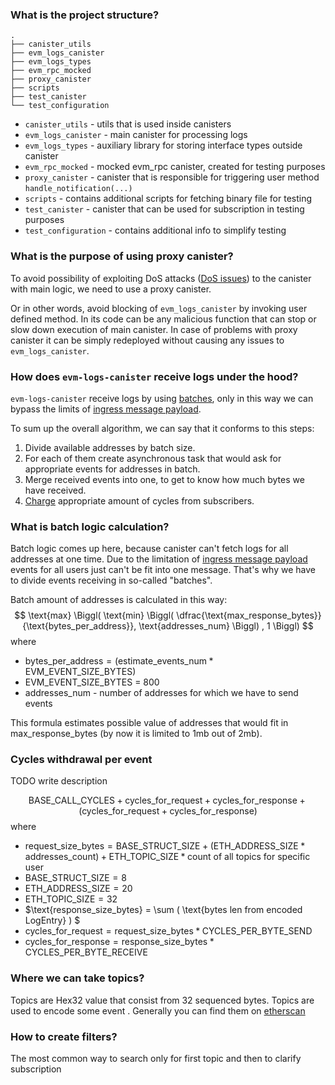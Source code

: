 ### What is the project structure?

```
.
├── canister_utils 
├── evm_logs_canister
├── evm_logs_types
├── evm_rpc_mocked
├── proxy_canister
├── scripts
├── test_canister
└── test_configuration
```
* `canister_utils` - utils that is used inside canisters 
* `evm_logs_canister` - main canister for processing logs
* `evm_logs_types` - auxiliary library for storing interface types outside canister 
* `evm_rpc_mocked` - mocked evm_rpc canister, created for testing purposes
* `proxy_canister` - canister that is responsible for triggering user method `handle_notification(...)`
* `scripts` - contains additional scripts for fetching binary file for testing
* `test_canister` - canister that can be used for subscription in testing purposes
* `test_configuration` - contains additional info to simplify testing


### What is the purpose of using proxy canister? 

To avoid possibility of exploiting DoS attacks ([DoS issues][1]) to the canister with main logic, we need to use a proxy canister.

Or in other words, avoid blocking of `evm_logs_canister` by invoking user defined method. 
In its code can be any malicious function that can stop or slow down execution of main canister. 
In case of problems with proxy canister it can be simply redeployed without causing any issues to `evm_logs_canister`. 

### How does `evm-logs-canister` receive logs under the hood?

`evm-logs-canister` receive logs by using [batches](#what-is-batch-logic-calculation), only in this way we can bypass the limits of [ingress message payload][3].

To sum up the overall algorithm, we can say that it conforms to this steps:
1. Divide available addresses by batch size.
2. For each of them create asynchronous task that would ask for appropriate events for addresses in batch. 
3. Merge received events into one, to get to know how much bytes we have received.
4. [Charge](#cycles-withdrawal-per-event) appropriate amount of cycles from subscribers.

### What is batch logic calculation?

Batch logic comes up here, because canister can't fetch logs for all addresses at one time. Due to the limitation of [ingress message payload ][3] events for all users just can't be fit into one message. That's why we have to divide events receiving in so-called "batches".

Batch amount of addresses is calculated in this way:
$$ \text{max}  \Biggl( \text{min} \Biggl( \dfrac{\text{max_response_bytes}}{\text{bytes_per_address}}, \text{addresses_num} \Biggl) , 1 \Biggl)  $$
where
- $\text{bytes_per_address} = (\text{estimate_events_num} * \text{EVM_EVENT_SIZE_BYTES})$
- $\text{EVM_EVENT_SIZE_BYTES}$ = 800
- $\text{addresses_num}$ - number of addresses for which we have to send events 

This formula estimates possible value of addresses that would fit in $\text{max_response_bytes}$ (by now it is limited to 1mb out of 2mb).

### Cycles withdrawal per event

TODO write description 

$$  \text{BASE_CALL_CYCLES} + \text{cycles_for_request} + \text{cycles_for_response} + (\text{cycles_for_request} + \text{cycles_for_response}) $$
where
* $\text{request_size_bytes} = \text{BASE_STRUCT_SIZE} + (\text{ETH_ADDRESS_SIZE} * \text{addresses_count}) + \text{ETH_TOPIC_SIZE} * \text{count of all topics for specific user}$
* $\text{BASE_STRUCT_SIZE} = 8$
* $\text{ETH_ADDRESS_SIZE} = 20$
* $\text{ETH_TOPIC_SIZE} = 32$
* $\text{response_size_bytes} = \sum ( \text{bytes len from encoded LogEntry} ) $
* $\text{cycles_for_request} = \text{request_size_bytes} * \text{CYCLES_PER_BYTE_SEND}$
* $\text{cycles_for_response} = \text{response_size_bytes} * \text{CYCLES_PER_BYTE_RECEIVE}$


### Where we can take topics?

Topics are Hex32 value that consist from 32 sequenced bytes. Topics are used to encode some event . Generally you can find them on [etherscan][2] 


### How to create filters?

The most common way to search only for first topic and then to clarify subscription



[1]: https://internetcomputer.org/docs/current/developer-docs/security/security-best-practices/inter-canister-calls#be-aware-of-the-risks-involved-in-calling-untrustworthy-canisters
[2]: https://etherscan.io/
[3]: https://internetcomputer.org/docs/building-apps/canister-management/resource-limits